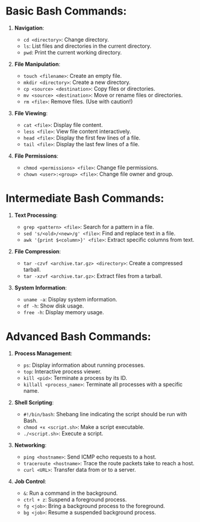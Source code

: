 # Basic Bash Commands:

1. **Navigation**:
   - `cd <directory>`: Change directory.
   - `ls`: List files and directories in the current directory.
   - `pwd`: Print the current working directory.
   
2. **File Manipulation**:
   - `touch <filename>`: Create an empty file.
   - `mkdir <directory>`: Create a new directory.
   - `cp <source> <destination>`: Copy files or directories.
   - `mv <source> <destination>`: Move or rename files or directories.
   - `rm <file>`: Remove files. (Use with caution!)

3. **File Viewing**:
   - `cat <file>`: Display file content.
   - `less <file>`: View file content interactively.
   - `head <file>`: Display the first few lines of a file.
   - `tail <file>`: Display the last few lines of a file.

4. **File Permissions**:
   - `chmod <permissions> <file>`: Change file permissions.
   - `chown <user>:<group> <file>`: Change file owner and group.

# Intermediate Bash Commands:

1. **Text Processing**:
   - `grep <pattern> <file>`: Search for a pattern in a file.
   - `sed 's/<old>/<new>/g' <file>`: Find and replace text in a file.
   - `awk '{print $<column>}' <file>`: Extract specific columns from text.

2. **File Compression**:
   - `tar -czvf <archive.tar.gz> <directory>`: Create a compressed tarball.
   - `tar -xzvf <archive.tar.gz>`: Extract files from a tarball.

3. **System Information**:
   - `uname -a`: Display system information.
   - `df -h`: Show disk usage.
   - `free -h`: Display memory usage.

# Advanced Bash Commands:

1. **Process Management**:
   - `ps`: Display information about running processes.
   - `top`: Interactive process viewer.
   - `kill <pid>`: Terminate a process by its ID.
   - `killall <process_name>`: Terminate all processes with a specific name.

2. **Shell Scripting**:
   - `#!/bin/bash`: Shebang line indicating the script should be run with Bash.
   - `chmod +x <script.sh>`: Make a script executable.
   - `./<script.sh>`: Execute a script.

3. **Networking**:
   - `ping <hostname>`: Send ICMP echo requests to a host.
   - `traceroute <hostname>`: Trace the route packets take to reach a host.
   - `curl <URL>`: Transfer data from or to a server.

4. **Job Control**:
   - `&`: Run a command in the background.
   - `ctrl + z`: Suspend a foreground process.
   - `fg <job>`: Bring a background process to the foreground.
   - `bg <job>`: Resume a suspended background process.
